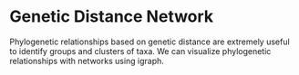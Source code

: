# Genetic Distance Network

Phylogenetic relationships based on genetic distance are extremely useful to identify groups and clusters of taxa.
We can visualize phylogenetic relationships with networks using igraph. 
